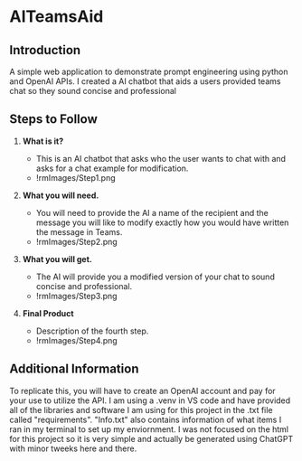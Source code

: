 # AITeamsAid
 ## Introduction
A simple web application to demonstrate prompt engineering using python and OpenAI APIs. I created a AI chatbot that aids a users provided teams chat so they sound concise and professional

## Steps to Follow

1. **What is it?**
   - This is an AI chatbot that asks who the user wants to chat with and asks for a chat example for modification.
   - !rmImages/Step1.png

2. **What you will need.**
   - You will need to provide the AI a name of the recipient and the message you will like to modify exactly how you would have written the message in Teams.
   - !rmImages/Step2.png

3. **What you will get.**
   - The AI will provide you a modified version of your chat to sound concise and professional.
   - !rmImages/Step3.png

4. **Final Product**
   - Description of the fourth step.
   - !rmImages/Step4.png

## Additional Information
To replicate this, you will have to create an OpenAI account and pay for your use to utilize the API. I am using a .venv in VS code and have provided all of the libraries and software I am using for this project in the .txt file called "requirements". "Info.txt" also contains information of what items I ran in my terminal to set up my enviornment. I was not focused on the html for this project so it is very simple and actually be generated using ChatGPT with minor tweeks here and there.